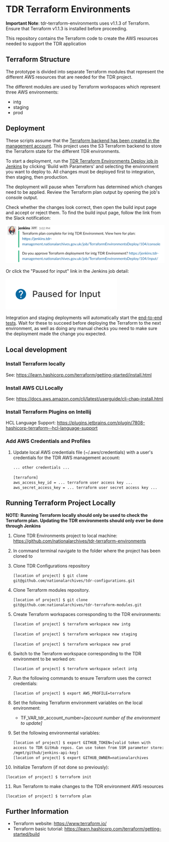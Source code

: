 # TDR Terraform Environments

**Important Note**: tdr-terraform-environments uses v1.1.3 of Terraform. Ensure that Terraform v1.1.3 is installed before proceeding.

This repository contains the Terraform code to create the AWS resources needed to support the TDR application

## Terraform Structure

The prototype is divided into separate Terraform modules that represent the different AWS resources that are needed for the TDR project.

The different modules are used by Terraform workspaces which represent three AWS environments:

* intg
* staging
* prod

## Deployment

These scripts assume that the [Terraform backend has been created in the management account][tf-backend]. This project uses the S3 Terraform backend to store the Terraform state for the different TDR environments.

To start a deployment, run the [TDR Terraform Environments Deploy job in Jenkins][jenkins-job] by clicking 'Build with Parameters' and selecting the environment you want to deploy to. All changes must be deployed first to integration, then staging, then production.

The deployment will pause when Terraform has determined which changes need to be applied. Review the Terraform plan output by opening the job's console output.

Check whether the changes look correct, then open the build input page and accept or reject them. To find the build input page, follow the link from the Slack notification:

![Terraform deployment link in Slack](docs/images/slack-deployment-link.png)

Or click the "Paused for input" link in the Jenkins job detail:

![Paused for input link in Jenkins](docs/images/jenkins-paused-for-input.png)

Integration and staging deployments will automatically start the [end-to-end tests]. Wait for these to succeed before deploying the Terraform to the next environment, as well as doing any manual checks you need to make sure the deployment made the change you expected.

[tf-backend]: https://github.com/nationalarchives/tdr-dev-documentation/tree/master/manual/tdr-create-aws-instructure-setup.md
[jenkins-job]: https://jenkins.tdr-management.nationalarchives.gov.uk/job/TerraformEnvironmentsDeploy/
[end-to-end tests]: https://jenkins.tdr-management.nationalarchives.gov.uk/job/TDRAcceptanceTest/

## Local development

### Install Terraform locally

See: https://learn.hashicorp.com/terraform/getting-started/install.html

### Install AWS CLI Locally

See: https://docs.aws.amazon.com/cli/latest/userguide/cli-chap-install.html

### Install Terraform Plugins on Intellij

HCL Language Support: https://plugins.jetbrains.com/plugin/7808-hashicorp-terraform--hcl-language-support

### Add AWS Credentials and Profiles

1. Update local AWS credentials file (~/.aws/credentials) with a user's credentials for the TDR AWS management account:

   ```
   ... other credentials ...

   [terraform]
   aws_access_key_id = ... terraform user access key ...
   aws_secret_access_key = ... terraform user secret access key ...
   ```

## Running Terraform Project Locally

**NOTE: Running Terraform locally should only be used to check the Terraform plan. Updating the TDR environments should only ever be done through Jenkins**

1. Clone TDR Environments project to local machine: https://github.com/nationalarchives/tdr-terraform-environments

2. In command terminal navigate to the folder where the project has been cloned to

3. Clone TDR Configurations repository
   ```
   [location of project] $ git clone git@github.com/nationalarchives/tdr-configurations.git
   ```

4. Clone Terraform modules repository.
   
   ```
   [location of project] $ git clone git@github.com:nationalarchives/tdr-terraform-modules.git   
   ```

5. Create Terraform workspaces corresponding to the TDR environments:

   ```
   [location of project] $ terraform workspace new intg

   [location of project] $ terraform workspace new staging

   [location of project] $ terraform workspace new prod
   ```
6. Switch to the Terraform workspace corresponding to the TDR environment to be worked on:

   ```
   [location of project] $ terraform workspace select intg
   ```

7. Run the following commands to ensure Terraform uses the correct credentials:

   ```
   [location of project] $ export AWS_PROFILE=terraform
   ```

8. Set the following Terraform environment variables on the local environment:

    * TF_VAR_tdr_account_number=*[account number of the environment to update]*
    
9. Set the following environmental variables:

   ```
   [location of project] $ export GITHUB_TOKEN=[valid token with access to TDR GitHub repos. Can use token from SSM parameter store: /mgmt/github/jenkins-api-key]
   [location of project] $ export GITHUB_OWNER=nationalarchives
   ```
   
10. Initialize Terraform (if not done so previously):

   ```
   [location of project] $ terraform init   
   ```

11. Run Terraform to make changes to the TDR environment AWS resources

   ```
   [location of project] $ terraform plan
   ```
## Further Information

* Terraform website: https://www.terraform.io/
* Terraform basic tutorial: https://learn.hashicorp.com/terraform/getting-started/build
